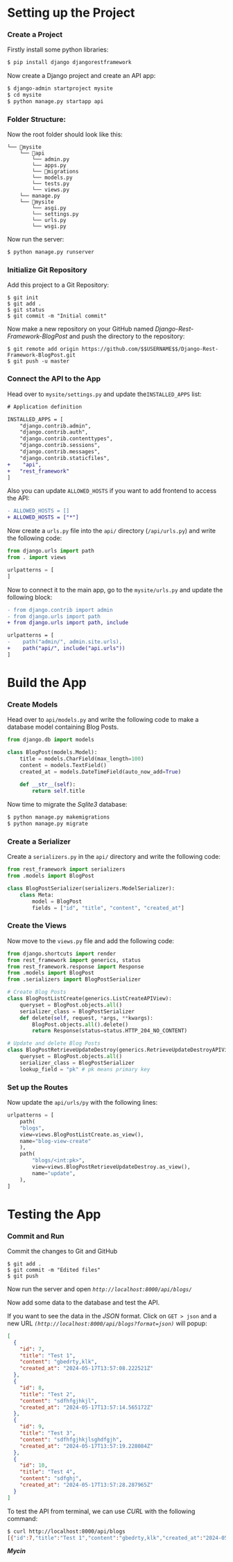 # Setting up the Project
### Create a Project

Firstly install some python libraries:
```bash
$ pip install django djangorestframework
```

Now create a Django project and create an API app:
```bash
$ django-admin startproject mysite
$ cd mysite
$ python manage.py startapp api
```

### Folder Structure: 

Now the root folder should look like this:
```
└── 📁mysite
    └── 📁api
        └── admin.py
        └── apps.py
        └── 📁migrations
        └── models.py
        └── tests.py
        └── views.py
    └── manage.py
    └── 📁mysite
        └── asgi.py
        └── settings.py
        └── urls.py
        └── wsgi.py
```
 Now run the server:
 ```bash
 $ python manage.py runserver
```

### Initialize Git Repository

Add this project to a Git Repository:
```git 
$ git init
$ git add .
$ git status
$ git commit -m "Initial commit"
```

Now make a new repository on your GitHub named *Django-Rest-Framework-BlogPost* and push the directory to the repository:
```git
$ git remote add origin https://github.com/$$USERNAME$$/Django-Rest-Framework-BlogPost.git
$ git push -u master
```

### Connect the API to the App

Head over to `mysite/settings.py` and update the`INSTALLED_APPS` list:
```diff 
# Application definition

INSTALLED_APPS = [
    "django.contrib.admin",
    "django.contrib.auth",
    "django.contrib.contenttypes",
    "django.contrib.sessions",
    "django.contrib.messages",
    "django.contrib.staticfiles",
+    "api",
+   "rest_framework"
]
```

Also you can update `ALLOWED_HOSTS` if you want to add frontend to access the API:
```diff
- ALLOWED_HOSTS = []
+ ALLOWED_HOSTS = ["*"]
```

Now create a `urls.py` file into the `api/` directory (`/api/urls.py`) and write the following code:
```python 
from django.urls import path
from . import views

urlpatterns = [
]
```

Now to connect it to the main app, go to the `mysite/urls.py` and update the following block:
``` diff
- from django.contrib import admin
- from django.urls import path
+ from django.urls import path, include

urlpatterns = [
-    path("admin/", admin.site.urls),
+    path("api/", include("api.urls"))
]
```

# Build the App
### Create Models

Head over to `api/models.py` and write the following code to make a database model containing Blog Posts.
```python
from django.db import models

class BlogPost(models.Model):
    title = models.CharField(max_length=100)
    content = models.TextField()
    created_at = models.DateTimeField(auto_now_add=True)
    
    def __str__(self):
        return self.title
```

Now time to migrate the *Sqlite3* database:
```bash
$ python manage.py makemigrations
$ python manage.py migrate
```

### Create a Serializer

Create a `serializers.py` in the `api/` directory and write the following code: 
```python
from rest_framework import serializers
from .models import BlogPost

class BlogPostSerializer(serializers.ModelSerializer):
    class Meta:
        model = BlogPost
        fields = ["id", "title", "content", "created_at"]
```

### Create the Views

Now move to the `views.py` file and add the following code:
```python 
from django.shortcuts import render
from rest_framework import generics, status
from rest_framework.response import Response
from .models import BlogPost
from .serializers import BlogPostSerializer

# Create Blog Posts
class BlogPostListCreate(generics.ListCreateAPIView):
    queryset = BlogPost.objects.all()
    serializer_class = BlogPostSerializer
    def delete(self, request, *args, **kwargs):
        BlogPost.objects.all().delete()
        return Response(status=status.HTTP_204_NO_CONTENT)

# Update and delete Blog Posts
class BlogPostRetrieveUpdateDestroy(generics.RetrieveUpdateDestroyAPIView):
    queryset = BlogPost.objects.all()
    serializer_class = BlogPostSerializer
    lookup_field = "pk" # pk means primary key
```

### Set up the Routes

Now update the `api/urls/py` with the following lines: 
```python 
urlpatterns = [
    path(
    "blogs", 
    view=views.BlogPostListCreate.as_view(), 
    name="blog-view-create"
    ),
    path(
        "blogs/<int:pk>",
        view=views.BlogPostRetrieveUpdateDestroy.as_view(),
        name="update",
    ),
]
```

# Testing the App
### Commit and Run

Commit the changes to Git and GitHub 
```git
$ git add .
$ git commit -m "Edited files"
$ git push
```

Now run the server and open *`http://localhost:8000/api/blogs/`* 

Now add some data to the database and test the API.

If you want to see the data in the *JSON* format. Click on `GET > json` and a new URL  *`(http://localhost:8000/api/blogs?format=json)`* will popup:
```json
[
  {
    "id": 7,
    "title": "Test 1",
    "content": "gbedrty,klk",
    "created_at": "2024-05-17T13:57:08.222521Z"
  },
  {
    "id": 8,
    "title": "Test 2",
    "content": "sdfhfgjhkjl",
    "created_at": "2024-05-17T13:57:14.565172Z"
  },
  {
    "id": 9,
    "title": "Test 3",
    "content": "sdfhfgjhkjlsghdfgjh",
    "created_at": "2024-05-17T13:57:19.228084Z"
  },
  {
    "id": 10,
    "title": "Test 4",
    "content": "sdfghj",
    "created_at": "2024-05-17T13:57:28.287965Z"
  }
]
```

To test the API from terminal, we can use *CURL* with the following command:
``` bash 
$ curl http://localhost:8000/api/blogs
[{"id":7,"title":"Test 1","content":"gbedrty,klk","created_at":"2024-05-17T13:57:08.222521Z"},{"id":8,"title":"Test 2","content":"sdfhfgjhkjl","created_at":"2024-05-17T13:57:14.565172Z"},{"id":9,"title":"Test 3","content":"sdfhfgjhkjlsghdfgjh","created_at":"2024-05-17T13:57:19.228084Z"},{"id":10,"title":"Test 4","content":"sdfghj","created_at":"2024-05-17T13:57:28.287965Z"}]
```


***Mycin***
